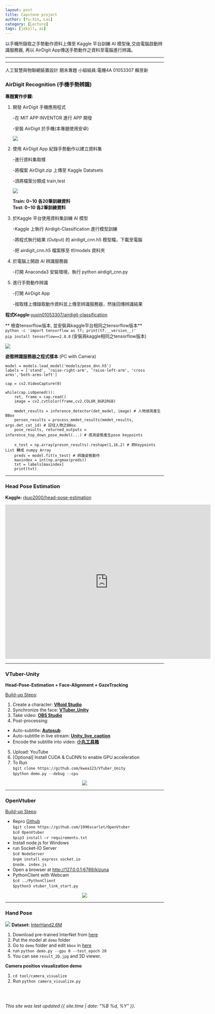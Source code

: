```yaml
---
layout: post
title: Capstone project
author: [Yu-Xin, Lai]
category: [Lecture]
tags: [jekyll, ai]
---
```


以手機所錄取之手勢動作資料上傳至 Kaggle 平台訓練 AI 模型後,交由電腦啟動辨識服務器, 再以 AirDigit App傳送手勢動作之資料至電腦進行辨識。

---

---
⼈⼯智慧與物聯網裝置設計 期末專題
小組組員:電機4A 01053307 賴昱新

### AirDigit Recognition (手機手勢辨識)


**專題實作步驟:**
1. 開發 AirDigit 手機應用程式

    -在 MIT APP INVENTOR 進行 APP 開發
    
    -安裝 AirDigit 於手機(本專題使用安卓)
    
    ![](https://github.com/YSlai01053307/AI-course/blob/gh-pages/3.jpg?raw=true)
    
2. 使用 AirDigit App 紀錄手勢動作以建立資料集

    -進行資料集取樣
    
    -將檔案 AirDigit.zip 上傳至 Kaggle Datatsets
    
    -須將檔案分類成 train,test
    
    ![](https://github.com/YSlai01053307/AI-course/blob/gh-pages/2.png?raw=true)
    
    **Train: 0~10 各20筆訓練資料**<br /> 
    **Test: 0~10 各2筆訓練資料**<br />
    
3. 於Kaggle 平台使用資料集訓練 AI 模型

    -Kaggle 上執行 Airdigit-Classification 進行模型訓練
    
    -將程式執行結果 (Output) 的 airdigit_cnn.h5 模型檔，下載至電腦
    
    -把 airdigit_cnn.h5 檔案移至 tf/models 資料夾
    
4. 於電腦上開啟 AI 辨識服務器

    -打開 Anaconda3 安裝環境，執行 python airdigit_cnn.py

5. 進行手勢動作辨識
   
   -打開 AirDigit App
   
   -按取樣上傳錄取動作資料並上傳至辨識服務器，然後回傳辨識結果
    
**程式Kaggle:**[yuxin01053307/airdigit-classification](https://www.kaggle.com/code/yuxin01053307/airdigit-classification)

** 檢查tensorflow版本, 並安裝與kaggle平台相同之tensorflow版本**<br>
`python -c 'import tensorflow as tf; print(tf.__version__)'`<br />
`pip install tensorflow==2.8.0` (安裝與kaggle相同之tensorflow版本)<br />

![](https://github.com/YSlai01053307/AI-course/blob/gh-pages/1.png?raw=true)

**姿態辨識服務器之程式樣本** (PC with Camera)<br>

```
model = models.load_model('models/pose_dnn.h5')
labels = ['stand', 'raise-right-arm', 'raise-left-arm', 'cross arms','both-arms-left']

cap = cv2.VideoCapture(0)

while(cap.isOpened()):
    ret, frame = cap.read()
    image = cv2.cvtColor(frame,cv2.COLOR_BGR2RGB)
    
    mmdet_results = inference_detector(det_model, image) # 人物偵測產生BBox
    person_results = process_mmdet_results(mmdet_results, args.det_cat_id) # 記住人物之BBox  
    pose_results, returned_outputs = inference_top_down_pose_model(...) # 感測姿態產生pose keypoints
    
    x_test = np.array(preson_results).reshape(1,16,2) # 將Keypoints List 轉成 numpy Array
    preds = model.fit(x_test) # 辨識姿態動作
    maxindex = int(np.argmax(preds))
    txt = labels[maxindex]
    print(txt)
```

---
### Head Pose Estimation
**Kaggle:** [rkuo2000/head-pose-estimation](https://kaggle.com/rkuo2000/head-pose-estimation)<br>
<iframe width="652" height="489" src="https://www.youtube.com/embed/BHwHmCUHRyQ" title="YouTube video player" frameborder="0" allow="accelerometer; autoplay; clipboard-write; encrypted-media; gyroscope; picture-in-picture" allowfullscreen></iframe>

---
### VTuber-Unity 
**Head-Pose-Estimation + Face-Alignment + GazeTracking**<br>

<u>Build-up Steps</u>:
1. Create a character: **[VRoid Studio](https://vroid.com/studio)**
2. Synchronize the face: **[VTuber_Unity](https://github.com/kwea123/VTuber_Unity)**
3. Take video: **[OBS Studio](https://obsproject.com/download)**
4. Post-processing:
 - Auto-subtitle: **[Autosub](https://github.com/kwea123/autosub)**
 - Auto-subtitle in live stream: **[Unity_live_caption](https://github.com/kwea123/Unity_live_caption)**
 - Encode the subtitle into video: **[小丸工具箱](https://maruko.appinn.me/)**
5. Upload: YouTube
6. [Optional] Install CUDA & CuDNN to enable GPU acceleration
7. To Run <br>
`$git clone https://github.com/kwea123/VTuber_Unity` <br>
`$python demo.py --debug --cpu` <br>

<p align="center"><img src="https://github.com/kwea123/VTuber_Unity/blob/master/images/debug_gpu.gif?raw=true"></p>

---
### OpenVtuber
<u>Build-up Steps</u>:
* Repro [Github](https://github.com/1996scarlet/OpenVtuber)<br>
`$git clone https://github.com/1996scarlet/OpenVtuber`<br>
`$cd OpenVtuber`<br>
`$pip3 install –r requirements.txt`<br>
* Install node.js for Windows <br>
* run Socket-IO Server <br>
`$cd NodeServer` <br>
`$npm install express socket.io` <br>
`$node. index.js` <br>
* Open a browser at  http://127.0.0.1:6789/kizuna <br>
* PythonClient with Webcam <br>
`$cd ../PythonClient` <br>
`$python3 vtuber_link_start.py` <br>

<p align="center"><img src="https://camo.githubusercontent.com/83ad3e28fa8a9b51d5e30cdf745324b09ac97650aea38742c8e4806f9526bc91/68747470733a2f2f73332e617831782e636f6d2f323032302f31322f31322f72564f33464f2e676966"></p>

---
### Hand Pose
![](https://github.com/facebookresearch/InterHand2.6M/blob/main/assets/teaser.gif?raw=true)
**Dataset:** [InterHand2.6M](https://github.com/facebookresearch/InterHand2.6M)<br>

1. Download pre-trained InterNet from [here](https://drive.google.com/drive/folders/1BET1f5p2-1OBOz6aNLuPBAVs_9NLz5Jo?usp=sharing)
2. Put the model at `demo` folder
3. Go to `demo` folder and edit `bbox` in [here](https://github.com/facebookresearch/InterHand2.6M/blob/5de679e614151ccfd140f0f20cc08a5f94d4b147/demo/demo.py#L74)
4. run `python demo.py --gpu 0 --test_epoch 20`
5. You can see `result_2D.jpg` and 3D viewer.

**Camera positios visualization demo**
1. `cd tool/camera_visualize`
2. Run `python camera_visualize.py`


<br>
<br>

*This site was last updated {{ site.time | date: "%B %d, %Y" }}.*

